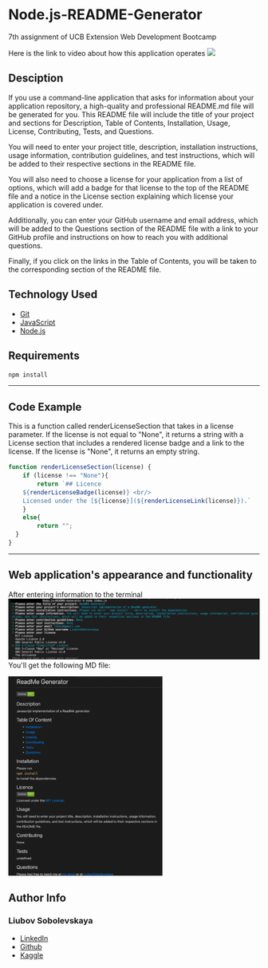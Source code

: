 # Node.js-README-Generator
7th assignment of UCB Extension Web Development Bootcamp

Here is the link to video about how this application operates ![](todo)

## Desciption
If you use a command-line application that asks for information about your application repository, a high-quality and professional README.md file will be generated for you. This README file will include the title of your project and sections for Description, Table of Contents, Installation, Usage, License, Contributing, Tests, and Questions.

You will need to enter your project title, description, installation instructions, usage information, contribution guidelines, and test instructions, which will be added to their respective sections in the README file.

You will also need to choose a license for your application from a list of options, which will add a badge for that license to the top of the README file and a notice in the License section explaining which license your application is covered under.

Additionally, you can enter your GitHub username and email address, which will be added to the Questions section of the README file with a link to your GitHub profile and instructions on how to reach you with additional questions.

Finally, if you click on the links in the Table of Contents, you will be taken to the corresponding section of the README file.

## Technology Used 
   
* [Git](https://git-scm.com/)   
* [JavaScript](https://www.javascript.com/)   
* [Node.js](https://nodejs.dev/)

## Requirements
```
npm install
```
__________________________

## Code Example

This is a function called renderLicenseSection that takes in a license parameter. If the license is not equal to "None", it returns a string with a License section that includes a rendered license badge and a link to the license. If the license is "None", it returns an empty string.

```javascript
function renderLicenseSection(license) {
    if (license !== "None"){
        return `## Licence
    ${renderLicenseBadge(license)} <br/>
    Licensed under the [${license}](${renderLicenseLink(license)}).`
    }
    else{
        return "";
  }
}
```
____________________________________

## Web application's appearance and functionality
After entering information to the terminal
![](./imgs/Prompt%20example.png)
You'll get the following MD file:

<img src ="./imgs/example.png" height = 400px>


## Author Info

### Liubov Sobolevskaya
* [LinkedIn](https://www.linkedin.com/in/liubov-sobolevskaya-45756a101/)
* [Github](https://github.com/LiubovSobolevskaya)
* [Kaggle](https://www.kaggle.com/lyubovsobolevskaya)









